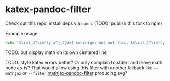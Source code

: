 # katex-pandoc-filter

Check out this repo, install deps via `npm i` (TODO: publish this fork to npm)

Example usage:

```bash
echo '$\int_1^\infty x^{-2}dx$ converges but not this: $$\int_1^\infty x^{-1}dx$$' | pandoc --filter ./filter-shim.js --include-in-header ./head.html 
```

TODO: put display math on its own centered line

TODO: style katex errors better?  Or only complain to stderr and leave math node as-is?  That would allow using this filter with another fallback like `--mathjax` or `--filter` [mathjax-pandoc-filter][1] producing svg?

[1]: https://github.com/lierdakil/mathjax-pandoc-filter
